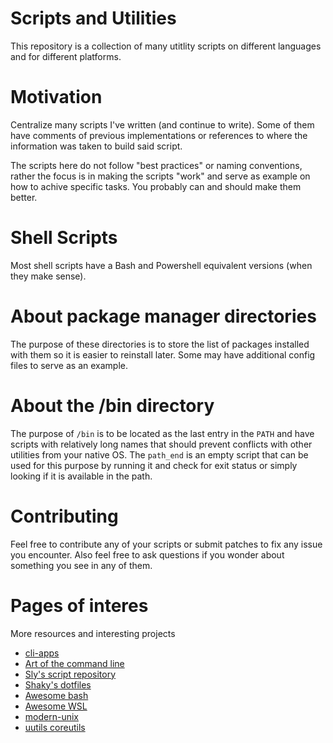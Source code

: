 Scripts and Utilities
===========

This repository is a collection of many utitlity scripts on different languages and for different platforms.

# Motivation

Centralize many scripts I've written (and continue to write). Some of them have comments of previous implementations
or references to where the information was taken to build said script.

The scripts here do not follow "best practices" or naming conventions, rather the focus is in making the scripts "work"
and serve as example on how to achive specific tasks. You probably can and should make them better.

# Shell Scripts

Most shell scripts have a Bash and Powershell equivalent versions (when they make sense).

# About package manager directories

The purpose of these directories is to store the list of packages installed with them so it is easier to reinstall later.
Some may have additional config files to serve as an example.

# About the /bin directory

The purpose of `/bin` is to be located as the last entry in the `PATH` and have scripts with relatively long names
that should prevent conflicts with other utilities from your native OS. The `path_end` is an empty script that
can be used for this purpose by running it and check for exit status or simply looking if it is available in the path.

# Contributing

Feel free to contribute any of your scripts or submit patches to fix any issue you encounter.
Also feel free to ask questions if you wonder about something you see in any of them.

# Pages of interes

More resources and interesting projects

- [cli-apps](https://github.com/toolleeo/cli-apps)
- [Art of the command line](https://github.com/jlevy/the-art-of-command-line)
- [Sly's script repository](https://github.com/slyfox1186/script-repo)
- [Shaky's dotfiles](https://github.com/awesome-lists/andrew8088/dotfiles)
- [Awesome bash](https://github.com/awesome-lists/awesome-bash)
- [Awesome WSL](https://github.com/sirredbeard/Awesome-WSL)
- [modern-unix](https://github.com/ibraheemdev/modern-unix?tab=readme-ov-file)
- [uutils coreutils](https://github.com/uutils/coreutils)

